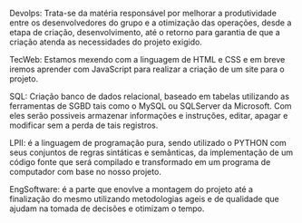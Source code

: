 Devolps: Trata-se da matéria responsável por melhorar a produtividade entre os desenvolvedores do grupo e a otimização das operações, desde a etapa de criação, desenvolvimento, até o retorno para garantia de que a criação atenda as necessidades do projeto exigido.

TecWeb: Estamos mexendo com a linguagem de HTML e CSS e em breve iremos aprender com JavaScript para realizar a criação de um site para o projeto.

SQL: Criação banco de dados relacional, baseado em tabelas utilizando as ferramentas de SGBD tais como o MySQL ou SQLServer da Microsoft. Com eles serão possiveis armazenar informações e instruções, editar, apagar e modificar sem a perda de tais registros. 

LPII: é a linguagem de programação pura, sendo utilizado o PYTHON com seus conjuntos de regras sintáticas e semânticas, da implementação de um código fonte que será compilado e transformado em um programa de computador com base no nosso projeto.

EngSoftware: é a parte que enovlve a montagem do projeto até a finalização do mesmo utilizando metodologias ageis e de qualidade que ajudam na tomada de decisões e otimizam o tempo.  
